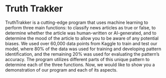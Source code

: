 # Truth Trakker

TruthTrakker is a cutting-edge program that uses machine learning to perform three main functions: to classify news articles as true or false, to determine whether the article was human-written or AI-generated, and to determine the mood of the article to allow you to be aware of any potential biases. We used over 60,000 data points from Kaggle to train and test our model, where 80% of the data was used for training and developing pattern identification, and the remaining 20% was used for evaluating the pattern’s accuracy. The program utilizes different parts of this unique pattern to determine each of the three functions. Now, we would like to show you a demonstration of our program and each of its aspects.